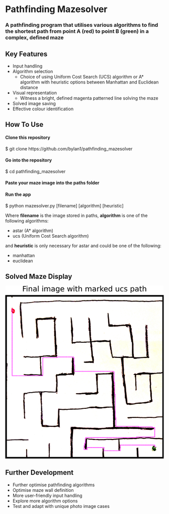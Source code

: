<h1>Pathfinding Mazesolver</h1>

<h3>A pathfinding program that utilises various algorithms to find the shortest path from point A (red) to point B (green) in a complex, defined maze</h3>

## Key Features

* Input handling
* Algorithm selection
  - Choice of using Uniform Cost Search (UCS) algorithm or A* algorithm with heuristic options between Manhattan and Euclidean distance
* Visual representation
  - Witness a bright, defined magenta patterned line solving the maze
* Solved image saving
* Effective colour identification

## How To Use
<h4>Clone this repository</h4>
$ git clone https://github.com/bylan1/pathfinding_mazesolver

<h4>Go into the repository</h4>
$ cd pathfinding_mazesolver

<h4>Paste your maze image into the paths folder</h4>

<h4>Run the app</h4>
$ python mazesolver.py [filename] [algorithm] [heuristic]

<br>

<p>Where <b>filename</b> is the image stored in paths, <b>algorithm</b> is one of the following algorithms:</p>

- astar (A* algorithm)
- ucs (Uniform Cost Search algorithm)

<p>and <b>heuristic</b> is only necessary for astar and could be one of the following:</p>

- manhattan
- euclidean

## Solved Maze Display
![Maze Display](./paths/phototest2-ucs-path.png)

## Further Development
- Further optimise pathfinding algorithms
- Optimise maze wall definition
- More user-friendly input handling
- Explore more algorithm options
- Test and adapt with unique photo image cases
